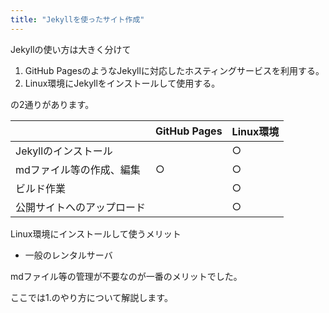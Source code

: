 ```yaml
---
title: "Jekyllを使ったサイト作成"
---
```


Jekyllの使い方は大きく分けて
1. GitHub PagesのようなJekyllに対応したホスティングサービスを利用する。
1. Linux環境にJekyllをインストールして使用する。

の2通りがあります。

||GitHub Pages|Linux環境|
|---|---|---|
|Jekyllのインストール||○|
|mdファイル等の作成、編集|○|○|
|ビルド作業||○|
|公開サイトへのアップロード||○|

Linux環境にインストールして使うメリット
- 一般のレンタルサーバ

mdファイル等の管理が不要なのが一番のメリットでした。

ここでは1.のやり方について解説します。
